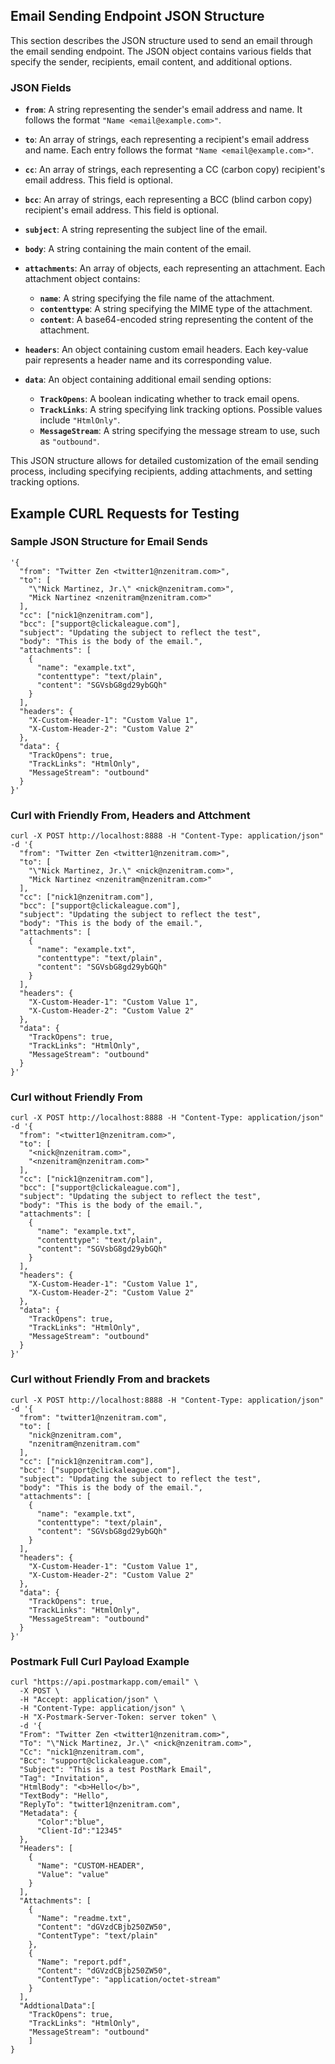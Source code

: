 ## Email Sending Endpoint JSON Structure

This section describes the JSON structure used to send an email through the email sending endpoint. The JSON object contains various fields that specify the sender, recipients, email content, and additional options.

### JSON Fields

- **`from`**: A string representing the sender's email address and name. It follows the format `"Name <email@example.com>"`.

- **`to`**: An array of strings, each representing a recipient's email address and name. Each entry follows the format `"Name <email@example.com>"`.

- **`cc`**: An array of strings, each representing a CC (carbon copy) recipient's email address. This field is optional.

- **`bcc`**: An array of strings, each representing a BCC (blind carbon copy) recipient's email address. This field is optional.

- **`subject`**: A string representing the subject line of the email.

- **`body`**: A string containing the main content of the email.

- **`attachments`**: An array of objects, each representing an attachment. Each attachment object contains:
  - **`name`**: A string specifying the file name of the attachment.
  - **`contenttype`**: A string specifying the MIME type of the attachment.
  - **`content`**: A base64-encoded string representing the content of the attachment.

- **`headers`**: An object containing custom email headers. Each key-value pair represents a header name and its corresponding value.

- **`data`**: An object containing additional email sending options:
  - **`TrackOpens`**: A boolean indicating whether to track email opens.
  - **`TrackLinks`**: A string specifying link tracking options. Possible values include `"HtmlOnly"`.
  - **`MessageStream`**: A string specifying the message stream to use, such as `"outbound"`.

This JSON structure allows for detailed customization of the email sending process, including specifying recipients, adding attachments, and setting tracking options.

## Example CURL Requests for Testing 

### Sample JSON Structure for Email Sends
```
'{
  "from": "Twitter Zen <twitter1@nzenitram.com>",
  "to": [
    "\"Nick Martinez, Jr.\" <nick@nzenitram.com>",
    "Mick Nartinez <nzenitram@nzenitram.com>"
  ],
  "cc": ["nick1@nzenitram.com"],
  "bcc": ["support@clickaleague.com"],
  "subject": "Updating the subject to reflect the test",
  "body": "This is the body of the email.",
  "attachments": [
    {
      "name": "example.txt",
      "contenttype": "text/plain",
      "content": "SGVsbG8gd29ybGQh"
    }
  ],
  "headers": {
    "X-Custom-Header-1": "Custom Value 1",
    "X-Custom-Header-2": "Custom Value 2"
  },
  "data": {
    "TrackOpens": true,
    "TrackLinks": "HtmlOnly",
    "MessageStream": "outbound"
  }
}'
```


### Curl with Friendly From, Headers and Attchment
```
curl -X POST http://localhost:8888 -H "Content-Type: application/json" -d '{
  "from": "Twitter Zen <twitter1@nzenitram.com>",
  "to": [
    "\"Nick Martinez, Jr.\" <nick@nzenitram.com>",
    "Mick Nartinez <nzenitram@nzenitram.com>"
  ],
  "cc": ["nick1@nzenitram.com"],
  "bcc": ["support@clickaleague.com"],
  "subject": "Updating the subject to reflect the test",
  "body": "This is the body of the email.",
  "attachments": [
    {
      "name": "example.txt",
      "contenttype": "text/plain",
      "content": "SGVsbG8gd29ybGQh"
    }
  ],
  "headers": {
    "X-Custom-Header-1": "Custom Value 1",
    "X-Custom-Header-2": "Custom Value 2"
  },
  "data": {
    "TrackOpens": true,
    "TrackLinks": "HtmlOnly",
    "MessageStream": "outbound"
  }
}'
```

### Curl without Friendly From
```
curl -X POST http://localhost:8888 -H "Content-Type: application/json" -d '{
  "from": "<twitter1@nzenitram.com>",
  "to": [
    "<nick@nzenitram.com>",
    "<nzenitram@nzenitram.com>"
  ],
  "cc": ["nick1@nzenitram.com"],
  "bcc": ["support@clickaleague.com"],
  "subject": "Updating the subject to reflect the test",
  "body": "This is the body of the email.",
  "attachments": [
    {
      "name": "example.txt",
      "contenttype": "text/plain",
      "content": "SGVsbG8gd29ybGQh"
    }
  ],
  "headers": {
    "X-Custom-Header-1": "Custom Value 1",
    "X-Custom-Header-2": "Custom Value 2"
  },
  "data": {
    "TrackOpens": true,
    "TrackLinks": "HtmlOnly",
    "MessageStream": "outbound"
  }
}'
```

### Curl without Friendly From and brackets
```
curl -X POST http://localhost:8888 -H "Content-Type: application/json" -d '{
  "from": "twitter1@nzenitram.com",
  "to": [
    "nick@nzenitram.com",
    "nzenitram@nzenitram.com"
  ],
  "cc": ["nick1@nzenitram.com"],
  "bcc": ["support@clickaleague.com"],
  "subject": "Updating the subject to reflect the test",
  "body": "This is the body of the email.",
  "attachments": [
    {
      "name": "example.txt",
      "contenttype": "text/plain",
      "content": "SGVsbG8gd29ybGQh"
    }
  ],
  "headers": {
    "X-Custom-Header-1": "Custom Value 1",
    "X-Custom-Header-2": "Custom Value 2"
  },
  "data": {
    "TrackOpens": true,
    "TrackLinks": "HtmlOnly",
    "MessageStream": "outbound"
  }
}'
```

### Postmark Full Curl Payload Example
```
curl "https://api.postmarkapp.com/email" \
  -X POST \
  -H "Accept: application/json" \
  -H "Content-Type: application/json" \
  -H "X-Postmark-Server-Token: server token" \
  -d '{
  "From": "Twitter Zen <twitter1@nzenitram.com>",
  "To": "\"Nick Martinez, Jr.\" <nick@nzenitram.com>",
  "Cc": "nick1@nzenitram.com",
  "Bcc": "support@clickaleague.com",
  "Subject": "This is a test PostMark Email",
  "Tag": "Invitation",
  "HtmlBody": "<b>Hello</b>",
  "TextBody": "Hello",
  "ReplyTo": "twitter1@nzenitram.com",
  "Metadata": {
      "Color":"blue",
      "Client-Id":"12345"
  },
  "Headers": [
    {
      "Name": "CUSTOM-HEADER",
      "Value": "value"
    }
  ],
  "Attachments": [
    {
      "Name": "readme.txt",
      "Content": "dGVzdCBjb250ZW50",
      "ContentType": "text/plain"
    },
    {
      "Name": "report.pdf",
      "Content": "dGVzdCBjb250ZW50",
      "ContentType": "application/octet-stream"
    }
  ],
  "AddtionalData":[
    "TrackOpens": true,
    "TrackLinks": "HtmlOnly",
    "MessageStream": "outbound"
    ]
}
```